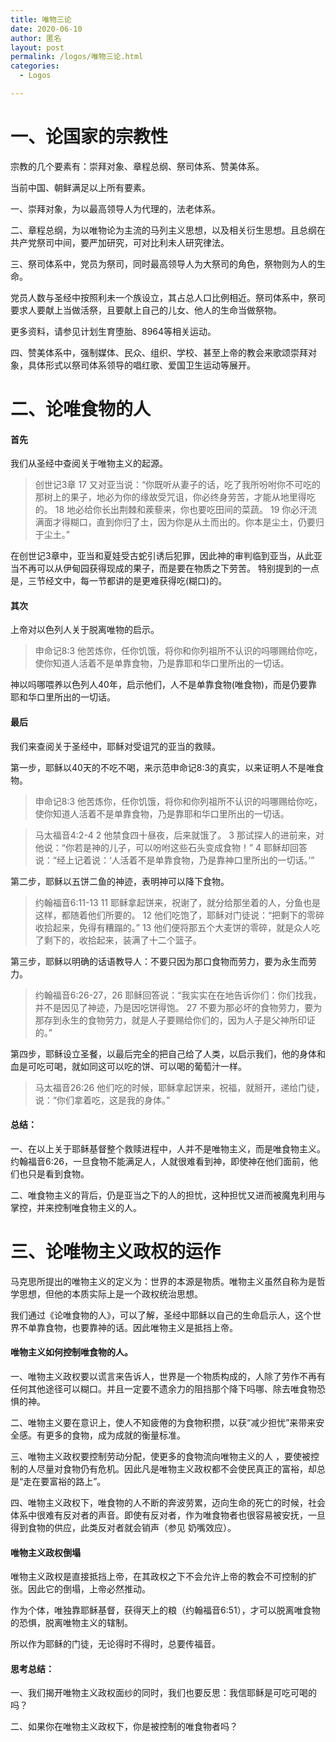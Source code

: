 ```yaml
---
title: 唯物三论
date: 2020-06-10
author: 匿名
layout: post
permalink: /logos/唯物三论.html
categories:
  - Logos

---
```



# 一、论国家的宗教性

宗教的几个要素有：崇拜对象、章程总纲、祭司体系、赞美体系。

当前中国、朝鲜满足以上所有要素。

一、崇拜对象，为以最高领导人为代理的，法老体系。

二、章程总纲，为以唯物论为主流的马列主义思想，以及相关衍生思想。且总纲在共产党祭司中间，要严加研究，可对比利未人研究律法。

三、祭司体系中，党员为祭司，同时最高领导人为大祭司的角色，祭物则为人的生命。

党员人数与圣经中按照利未一个族设立，其占总人口比例相近。祭司体系中，祭司要求人要献上当做活祭，且要献上自己的儿女、他人的生命当做祭物。

更多资料，请参见计划生育堕胎、8964等相关运动。

四、赞美体系中，强制媒体、民众、组织、学校、甚至上帝的教会来歌颂崇拜对象，具体形式以祭司体系领导的唱红歌、爱国卫生运动等展开。


# 二、论唯食物的人

#### 首先

我们从圣经中查阅关于唯物主义的起源。

>创世记3章 17 又对亚当说：“你既听从妻子的话，吃了我所吩咐你不可吃的那树上的果子，地必为你的缘故受咒诅，你必终身劳苦，才能从地里得吃的。 18 地必给你长出荆棘和蒺藜来，你也要吃田间的菜蔬。 19 你必汗流满面才得糊口，直到你归了土，因为你是从土而出的。你本是尘土，仍要归于尘土。”

在创世记3章中，亚当和夏娃受古蛇引诱后犯罪，因此神的审判临到亚当，从此亚当不再可以从伊甸园获得现成的果子，而是要在物质之下劳苦。
特别提到的一点是，三节经文中，每一节都讲的是更难获得吃(糊口)的。


#### 其次

上帝对以色列人关于脱离唯物的启示。


> 申命记8:3 他苦炼你，任你饥饿，将你和你列祖所不认识的吗哪赐给你吃，使你知道人活着不是单靠食物，乃是靠耶和华口里所出的一切话。

神以吗哪喂养以色列人40年，启示他们，人不是单靠食物(唯食物)，而是仍要靠耶和华口里所出的一切话。


#### 最后

我们来查阅关于圣经中，耶稣对受诅咒的亚当的救赎。

第一步，耶稣以40天的不吃不喝，来示范申命记8:3的真实，以来证明人不是唯食物。

> 申命记8:3 他苦炼你，任你饥饿，将你和你列祖所不认识的吗哪赐给你吃，使你知道人活着不是单靠食物，乃是靠耶和华口里所出的一切话。

> 马太福音4:2-4 2 他禁食四十昼夜，后来就饿了。 3 那试探人的进前来，对他说：“你若是神的儿子，可以吩咐这些石头变成食物！” 4 耶稣却回答说：“经上记着说：‘人活着不是单靠食物，乃是靠神口里所出的一切话。’”

第二步，耶稣以五饼二鱼的神迹，表明神可以降下食物。

> 约翰福音6:11-13 11 耶稣拿起饼来，祝谢了，就分给那坐着的人，分鱼也是这样，都随着他们所要的。 12 他们吃饱了，耶稣对门徒说：“把剩下的零碎收拾起来，免得有糟蹋的。” 13 他们便将那五个大麦饼的零碎，就是众人吃了剩下的，收拾起来，装满了十二个篮子。

第三步，耶稣以明确的话语教导人：不要只因为那口食物而劳力，要为永生而劳力。

> 约翰福音6:26-27，26 耶稣回答说：“我实实在在地告诉你们：你们找我，并不是因见了神迹，乃是因吃饼得饱。 27 不要为那必坏的食物劳力，要为那存到永生的食物劳力，就是人子要赐给你们的，因为人子是父神所印证的。”

第四步，耶稣设立圣餐，以最后完全的把自己给了人类，以启示我们，他的身体和血是可吃可喝，就如同这可以吃的饼、可以喝的葡萄汁一样。

> 马太福音26:26 他们吃的时候，耶稣拿起饼来，祝福，就掰开，递给门徒，说：“你们拿着吃，这是我的身体。”


#### 总结：

一、在以上关于耶稣基督整个救赎进程中，人并不是唯物主义，而是唯食物主义。约翰福音6:26，一旦食物不能满足人，人就很难看到神，即使神在他们面前，他们也只是看到食物。

二、唯食物主义的背后，仍是亚当之下的人的担忧，这种担忧又进而被魔鬼利用与掌控，并来控制唯食物主义的人。


# 三、论唯物主义政权的运作

马克思所提出的唯物主义的定义为：世界的本源是物质。唯物主义虽然自称为是哲学思想，但他的本质实际上是一个政权统治思想。

我们通过《论唯食物的人》，可以了解，圣经中耶稣以自己的生命启示人，这个世界不单靠食物，也要靠神的话。因此唯物主义是抵挡上帝。


#### 唯物主义如何控制唯食物的人。

一、唯物主义政权要以谎言来告诉人，世界是一个物质构成的，人除了劳作不再有任何其他途径可以糊口。并且一定要不遗余力的阻挡那个降下吗哪、除去唯食物恐惧的神。

二、唯物主义要在意识上，使人不知疲倦的为食物积攒，以获“减少担忧”来带来安全感。有更多的食物，成为成就的衡量标准。

三、唯物主义政权要控制劳动分配，使更多的食物流向唯物主义的人 ，要使被控制的人尽量对食物仍有危机。因此凡是唯物主义政权都不会使民真正的富裕，却总是“走在要富裕的路上”。

四、唯物主义政权下，唯食物的人不断的奔波劳累，迈向生命的死亡的时候，社会体系中很难有反对者的声音。即使有反对者，作为唯食物者也很容易被安抚，一旦得到食物的供应，此类反对者就会销声（参见 奶嘴效应）。


#### 唯物主义政权倒塌

唯物主义政权是直接抵挡上帝，在其政权之下不会允许上帝的教会不可控制的扩张。因此它的倒塌，上帝必然推动。

作为个体，唯独靠耶稣基督，获得天上的粮（约翰福音6:51），才可以脱离唯食物的恐惧，脱离唯物主义的辖制。

所以作为耶稣的门徒，无论得时不得时，总要传福音。


#### 思考总结：

一、我们揭开唯物主义政权面纱的同时，我们也要反思：我信耶稣是可吃可喝的吗？

二、如果你在唯物主义政权下，你是被控制的唯食物者吗？

